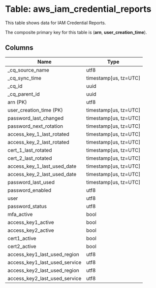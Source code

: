 # Table: aws_iam_credential_reports

This table shows data for IAM Credential Reports.

The composite primary key for this table is (**arn**, **user_creation_time**).

## Columns

| Name          | Type          |
| ------------- | ------------- |
|_cq_source_name|utf8|
|_cq_sync_time|timestamp[us, tz=UTC]|
|_cq_id|uuid|
|_cq_parent_id|uuid|
|arn (PK)|utf8|
|user_creation_time (PK)|timestamp[us, tz=UTC]|
|password_last_changed|timestamp[us, tz=UTC]|
|password_next_rotation|timestamp[us, tz=UTC]|
|access_key_1_last_rotated|timestamp[us, tz=UTC]|
|access_key_2_last_rotated|timestamp[us, tz=UTC]|
|cert_1_last_rotated|timestamp[us, tz=UTC]|
|cert_2_last_rotated|timestamp[us, tz=UTC]|
|access_key_1_last_used_date|timestamp[us, tz=UTC]|
|access_key_2_last_used_date|timestamp[us, tz=UTC]|
|password_last_used|timestamp[us, tz=UTC]|
|password_enabled|utf8|
|user|utf8|
|password_status|utf8|
|mfa_active|bool|
|access_key1_active|bool|
|access_key2_active|bool|
|cert1_active|bool|
|cert2_active|bool|
|access_key1_last_used_region|utf8|
|access_key1_last_used_service|utf8|
|access_key2_last_used_region|utf8|
|access_key2_last_used_service|utf8|